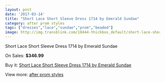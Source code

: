 ```yaml
---
layout: post
date: '2017-03-14'
title: "Short Lace Short Sleeve Dress 1714 by Emerald Sundae"
category: after prom styles
tags: ["dresses","lace","sundae","prom","beaded"]
image: http://img.transblink.com/18444-thickbox_default/short-lace-short-sleeve-dress-1714-by-emerald-sundae.jpg
---
```

Short Lace Short Sleeve Dress 1714 by Emerald Sundae

On Sales: **$346.99**
<a href="https://www.transblink.com/en/after-prom-styles/5766-short-lace-short-sleeve-dress-1714-by-emerald-sundae.html"><amp-img layout="responsive" width="600" height="600" src="//img.transblink.com/18444-thickbox_default/short-lace-short-sleeve-dress-1714-by-emerald-sundae.jpg" alt="Short Lace Short Sleeve Dress 1714 by Emerald Sundae 0" /></a>
<a href="https://www.transblink.com/en/after-prom-styles/5766-short-lace-short-sleeve-dress-1714-by-emerald-sundae.html"><amp-img layout="responsive" width="600" height="600" src="//img.transblink.com/18446-thickbox_default/short-lace-short-sleeve-dress-1714-by-emerald-sundae.jpg" alt="Short Lace Short Sleeve Dress 1714 by Emerald Sundae 1" /></a>
<a href="https://www.transblink.com/en/after-prom-styles/5766-short-lace-short-sleeve-dress-1714-by-emerald-sundae.html"><amp-img layout="responsive" width="600" height="600" src="//img.transblink.com/18445-thickbox_default/short-lace-short-sleeve-dress-1714-by-emerald-sundae.jpg" alt="Short Lace Short Sleeve Dress 1714 by Emerald Sundae 2" /></a>

Buy it: [Short Lace Short Sleeve Dress 1714 by Emerald Sundae](https://www.transblink.com/en/after-prom-styles/5766-short-lace-short-sleeve-dress-1714-by-emerald-sundae.html "Short Lace Short Sleeve Dress 1714 by Emerald Sundae")

View more: [after prom styles](https://www.transblink.com/en/55-after-prom-styles "after prom styles")